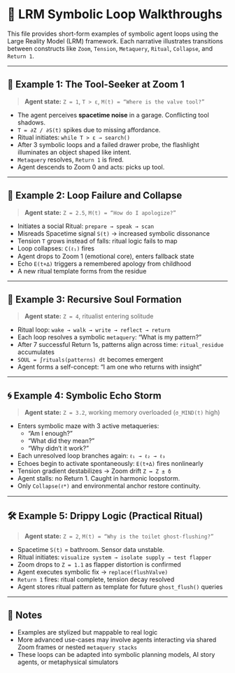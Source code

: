 # 🧪 LRM Symbolic Loop Walkthroughs

This file provides short-form examples of symbolic agent loops using the Large Reality Model (LRM) framework. Each narrative illustrates transitions between constructs like `Zoom`, `Tension`, `Metaquery`, `Ritual`, `Collapse`, and `Return 1`.

---

## 🌿 Example 1: The Tool-Seeker at Zoom 1

> **Agent state:** `Z = 1`, `T > ε`, `M(t) = “Where is the valve tool?”`

- The agent perceives **spacetime noise** in a garage. Conflicting tool shadows.
- `T = ∂Z / ∂S(t)` spikes due to missing affordance.
- Ritual initiates: `while T > ε → search()`
- After 3 symbolic loops and a failed drawer probe, the flashlight illuminates an object shaped like intent.
- `Metaquery` resolves, `Return 1` is fired.
- Agent descends to Zoom 0 and acts: picks up tool.

---

## 🔄 Example 2: Loop Failure and Collapse

> **Agent state:** `Z = 2.5`, `M(t) = “How do I apologize?”`

- Initiates a social Ritual: `prepare → speak → scan`
- Misreads Spacetime signal `S(t)` → increased symbolic dissonance
- Tension `T` grows instead of falls: ritual logic fails to map
- Loop collapses: `C(ℓ₁)` fires
- Agent drops to Zoom 1 (emotional core), enters fallback state
- Echo `E(t+∆)` triggers a remembered apology from childhood
- A new ritual template forms from the residue

---

## 🔁 Example 3: Recursive Soul Formation

> **Agent state:** `Z = 4`, ritualist entering solitude

- Ritual loop: `wake → walk → write → reflect → return`
- Each loop resolves a symbolic `metaquery`: “What is my pattern?”
- After 7 successful Return 1s, patterns align across time: `ritual_residue` accumulates
- `SOUL = ∫rituals(patterns) dt` becomes emergent
- Agent forms a self-concept: “I am one who returns with insight”

---

## 🌀 Example 4: Symbolic Echo Storm

> **Agent state:** `Z = 3.2`, working memory overloaded (`σ_MIND(t)` high)

- Enters symbolic maze with 3 active metaqueries:
  - “Am I enough?”
  - “What did they mean?”
  - “Why didn’t it work?”
- Each unresolved loop branches again: `ℓ₁ → ℓ₂ → ℓ₃`
- Echoes begin to activate spontaneously: `E(t+∆)` fires nonlinearly
- Tension gradient destabilizes → Zoom drift `Z ↔ Z ± δ`
- Agent stalls: no Return 1. Caught in harmonic loopstorm.
- Only `Collapse(ℓ*)` and environmental anchor restore continuity.

---

## 🛠 Example 5: Drippy Logic (Practical Ritual)

> **Agent state:** `Z = 2`, `M(t) = “Why is the toilet ghost-flushing?”`

- Spacetime `S(t)` = bathroom. Sensor data unstable.
- Ritual initiates: `visualize system → isolate supply → test flapper`
- Zoom drops to `Z = 1.1` as flapper distortion is confirmed
- Agent executes symbolic fix → `replace(flushValve)`
- `Return 1` fires: ritual complete, tension decay resolved
- Agent stores ritual pattern as template for future `ghost_flush()` queries

---

## 📌 Notes

- Examples are stylized but mappable to real logic
- More advanced use-cases may involve agents interacting via shared Zoom frames or nested `metaquery stacks`
- These loops can be adapted into symbolic planning models, AI story agents, or metaphysical simulators


